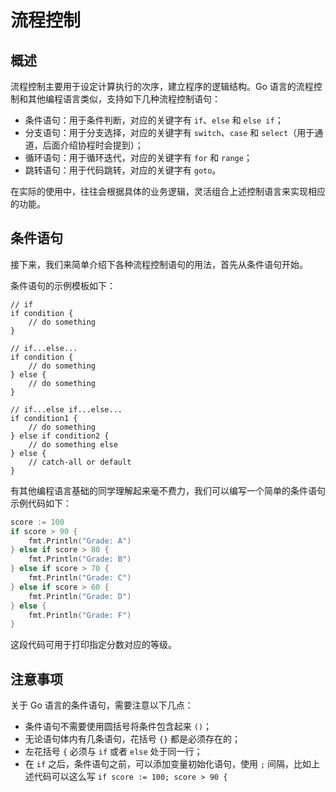 # 流程控制

## 概述

流程控制主要用于设定计算执行的次序，建立程序的逻辑结构。Go 语言的流程控制和其他编程语言类似，支持如下几种流程控制语句：

- 条件语句：用于条件判断，对应的关键字有 `if`、`else` 和 `else if`；
- 分支语句：用于分支选择，对应的关键字有 `switch`、`case` 和 `select`（用于通道，后面介绍协程时会提到）；
- 循环语句：用于循环迭代，对应的关键字有 `for` 和 `range`；
- 跳转语句：用于代码跳转，对应的关键字有 `goto`。

在实际的使用中，往往会根据具体的业务逻辑，灵活组合上述控制语言来实现相应的功能。

## 条件语句

接下来，我们来简单介绍下各种流程控制语句的用法，首先从条件语句开始。

条件语句的示例模板如下：

```
// if
if condition {
    // do something
}

// if...else...
if condition {
    // do something
} else {
    // do something
}

// if...else if...else...
if condition1 {
    // do something
} else if condition2 {
    // do something else
} else {
    // catch-all or default
}
```

有其他编程语言基础的同学理解起来毫不费力，我们可以编写一个简单的条件语句示例代码如下：

```go
score := 100
if score > 90 {
    fmt.Println("Grade: A")
} else if score > 80 {
    fmt.Println("Grade: B")
} else if score > 70 {
    fmt.Println("Grade: C")
} else if score > 60 {
    fmt.Println("Grade: D")
} else {
    fmt.Println("Grade: F")
}
```

这段代码可用于打印指定分数对应的等级。

## 注意事项

关于 Go 语言的条件语句，需要注意以下几点：

- 条件语句不需要使用圆括号将条件包含起来 `()`；
- 无论语句体内有几条语句，花括号 `{}` 都是必须存在的；
- 左花括号 `{` 必须与 `if` 或者 `else` 处于同一行；
- 在 `if` 之后，条件语句之前，可以添加变量初始化语句，使用 `;` 间隔，比如上述代码可以这么写 `if score := 100; score > 90 {`
